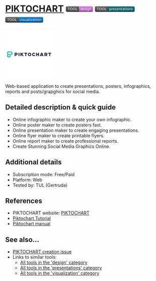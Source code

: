 # [PIKTOCHART](https://piktochart.com/)  [<img src="images/design.png" align="bottom">](https://github.com/e-CLOSE/Toolbox/issues?q=label%3A01_TOOL+label%3Adesign) [<img src="images/presentations.png" align="bottom">](https://github.com/e-CLOSE/Toolbox/issues?q=label%3A01_TOOL+label%3Apresentations) [<img src="images/visualization.png" align="bottom">](https://github.com/e-CLOSE/Toolbox/issues?q=label%3A01_TOOL+label%3Avisualization)

![Piktochart Logo](images/piktochart_logo.png)

Web-based application to create presentations, posters, infographics, reports and posts/grapghics for social media.


## Detailed description & quick guide

- Online infographic maker to create your own infographic.
- Online poster maker to create posters fast.
- Online presentation maker to create engaging presentations.
- Online flyer maker to create printable flyers.
- Online report maker to create professional reports.
- Create Stunning Social Media Graphics Online.

## Additional details

- Subscription mode: Free/Paid
- Platform: Web
- Tested by: TUL (Gertruda)


## References

- PIKTOCHART website: [PIKTOCHART](https://piktochart.com/)
- [Piktochart Tutorial](https://guides.library.ucsc.edu/DS/Resources/Piktochart)
- [Piktochart manual](https://www.atu.edu/assessment/documents/Piktochart-e-book-2-Create-Your-First-Infographic-In-15-Minutes.pdf)


## See also...

- [PIKTOCHART creation issue](https://github.com/e-CLOSE/Toolbox/issues/104)
- Links to similar tools:
  - [All tools in the 'design' category](https://github.com/e-CLOSE/Toolbox/issues?q=label%3A01_TOOL+label%3Adesign)
  - [All tools in the 'presentations' category](https://github.com/e-CLOSE/Toolbox/issues?q=label%3A01_TOOL+label%3Apresentations)
  - [All tools in the 'visualization' category](https://github.com/e-CLOSE/Toolbox/issues?q=label%3A01_TOOL+label%3Avisualization)
